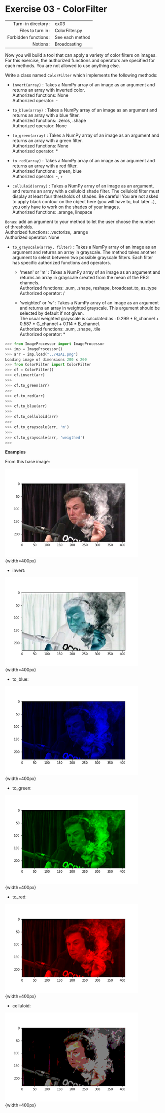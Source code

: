 # Exercise 03 - ColorFilter

|                         |                    |
| -----------------------:| ------------------ |
|   Turn-in directory :   |  ex03              |
|   Files to turn in :    |  ColorFilter.py    |
|   Forbidden functions : |  See each method   |
|   Notions :             |  Broadcasting      |

Now you will build a tool that can apply a variety of color filters on images.
For this exercise, the authorized functions and operators are specified for each methods. You are not allowed to use anything else.

Write a class named `ColorFilter` which implements the following methods:

* `invert(array)` : Takes a NumPy array of an image as an argument and returns an array with inverted color.  
Authorized functions: None  
Authorized operator: -

* `to_blue(array)` : Takes a NumPy array of an image as an argument and returns an array with a blue filter.  
Authorized functions: .zeros, .shape  
Authorized operator: None  

* `to_green(array)` : Takes a NumPy array of an image as an argument and returns an array with a green filter.  
Authorized functions: None  
Authorized operator: *  

* `to_red(array)` : Takes a NumPy array of an image as an argument and returns an array with a red filter.  
Authorized functions : green, blue  
Authorized operator: -, +  

* `celluloid(array)` : Takes a NumPy array of an image as an argument, and returns an array with a celluloid shade filter.
The celluloid filter must display at least four thresholds of shades. Be careful! You are not asked to apply black contour on the object here (you will have to, but later...), you only have to work on the shades of your images.  
Authorized functions: .arange, linspace  

`Bonus`: add an argument to your method to let the user choose the number of thresholds.  
Authorized functions: .vectorize, .arange  
Authorized operator: None  

* `to_grayscale(array, filter)` : Takes a NumPy array of an image as an argument and returns an array in grayscale. The method takes another argument to select between two possible grayscale filters. Each filter has specific authorized functions and operators.  
	- 'mean' or 'm' :  Takes a NumPy array of an image as an argument and returns an array in grayscale created from the mean of the RBG channels.  
Authorized functions: .sum, .shape, reshape, broadcast_to, as_type  
Authorized operator: /  

	- 'weighted' or 'w' : Takes a NumPy array of an image as an argument and returns an array in weighted grayscale. This argument should be selected by default if not given.  
The usual weighted grayscale is calculated as : 0.299 * R_channel + 0.587 * G_channel + 0.114 * B_channel.  
Authorized functions: .sum, .shape, .tile  
Authorized operator: *  

```python
>>> from ImageProcessor import ImageProcessor
>>> imp = ImageProcessor()
>>> arr = imp.load("../42AI.png")
Loading image of dimensions 200 x 200
>>> from ColorFilter import ColorFilter
>>> cf = ColorFilter()
>>> cf.invert(arr)
>>>
>>> cf.to_green(arr)
>>>
>>> cf.to_red(arr)
>>>
>>> cf.to_blue(arr)
>>>
>>> cf.to_celluloid(arr)
>>>
>>> cf.to_grayscale(arr, 'm')
>>>
>>> cf.to_grayscale(arr, 'weigthed')
>>>
```

**Examples**

From this base image:

![Elon Musk](day03/assets/img.png){width=400px}

* invert:

![invert](day03/assets/inv.png){width=400px}

* to_blue:

![to_blue](day03/assets/blue.png){width=400px}

* to_green:

![to_green](day03/assets/green.png){width=400px}

* to_red:

![to_red](day03/assets/red.png){width=400px}

* celluloid:

![celluloid](day03/assets/cell.png){width=400px}
